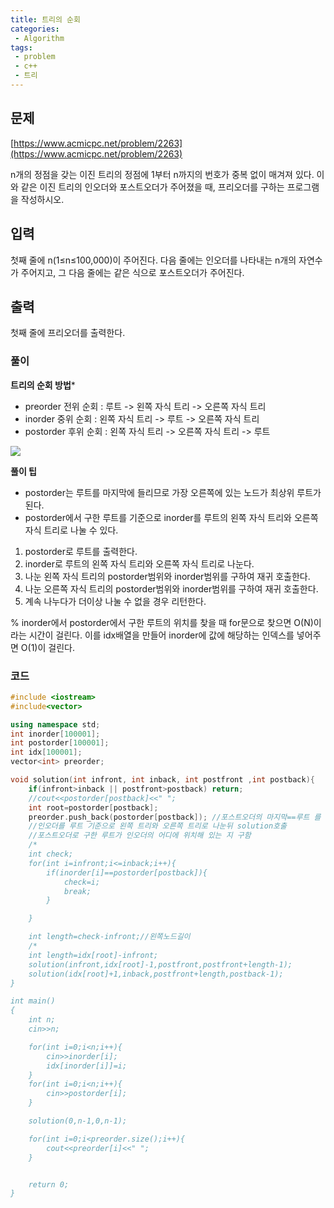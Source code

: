 ```yaml
---
title: 트리의 순회
categories:
 - Algorithm
tags:
 - problem
 - c++
 - 트리
---
```


## 문제
[https://www.acmicpc.net/problem/2263](https://www.acmicpc.net/problem/2263)

n개의 정점을 갖는 이진 트리의 정점에 1부터 n까지의 번호가 중복 없이 매겨져 있다. 이와 같은 이진 트리의 인오더와 포스트오더가 주어졌을 때, 프리오더를 구하는 프로그램을 작성하시오.

## 입력

첫째 줄에 n(1≤n≤100,000)이 주어진다. 다음 줄에는 인오더를 나타내는 n개의 자연수가 주어지고, 그 다음 줄에는 같은 식으로 포스트오더가 주어진다.

## 출력

첫째 줄에 프리오더를 출력한다.

### 풀이

**트리의 순회 방법***

- preorder 전위 순회 : 루트 ->  왼쪽 자식 트리 -> 오른쪽 자식 트리
- inorder 중위 순회 : 왼쪽 자식 트리 -> 루트 -> 오른쪽 자식 트리
- postorder 후위 순회 : 왼쪽 자식 트리 -> 오른쪽 자식 트리 -> 루트

![](https://miro.medium.com/max/700/0*YzOEfnGnWTPbsUkv)

**풀이 팁**

- postorder는 루트를 마지막에 들리므로 가장 오른쪽에 있는 노드가 최상위 루트가 된다.
- postorder에서 구한 루트를 기준으로 inorder를 루트의 왼쪽 자식 트리와 오른쪽 자식 트리로 나눌 수 있다.

1. postorder로 루트를 출력한다.
2. inorder로 루트의 왼쪽 자식 트리와 오른쪽 자식 트리로 나눈다.  
3. 나눈 왼쪽 자식 트리의 postorder범위와 inorder범위를 구하여 재귀 호출한다.
4. 나눈 오른쪽 자식 트리의 postorder범위와 inorder범위를 구하여 재귀 호출한다.
5. 계속 나누다가 더이상 나눌 수 없을 경우 리턴한다.

% inorder에서 postorder에서 구한 루트의 위치를 찾을 때 for문으로 찾으면 O(N)이라는 시간이 걸린다. 이를 idx배열을 만들어 inorder에 값에 해당하는 인덱스를 넣어주면 O(1)이 걸린다.

### 코드

```c++
#include <iostream>
#include<vector>

using namespace std;
int inorder[100001];
int postorder[100001];
int idx[100001];
vector<int> preorder;

void solution(int infront, int inback, int postfront ,int postback){
    if(infront>inback || postfront>postback) return;
    //cout<<postorder[postback]<<" ";
    int root=postorder[postback];
    preorder.push_back(postorder[postback]); //포스트오더의 마지막==루트 를 넣음
    //인오더를 루트 기준으로 왼쪽 트리와 오른쪽 트리로 나눈뒤 solution호출
    //포스트오더로 구한 루트가 인오더의 어디에 위치해 있는 지 구함
    /*
    int check;
    for(int i=infront;i<=inback;i++){
        if(inorder[i]==postorder[postback]){
            check=i;
            break;
        }

    }

    int length=check-infront;//왼쪽노드길이
    /*
    int length=idx[root]-infront;
    solution(infront,idx[root]-1,postfront,postfront+length-1);
    solution(idx[root]+1,inback,postfront+length,postback-1);
}

int main()
{
    int n;
    cin>>n;

    for(int i=0;i<n;i++){
        cin>>inorder[i];
        idx[inorder[i]]=i;
    }
    for(int i=0;i<n;i++){
        cin>>postorder[i];
    }

    solution(0,n-1,0,n-1);

    for(int i=0;i<preorder.size();i++){
        cout<<preorder[i]<<" ";    
    }


    return 0;
}
```
